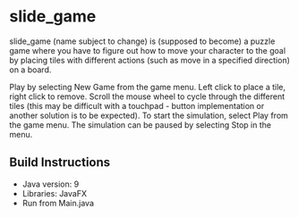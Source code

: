 # slide_game

slide_game (name subject to change) is (supposed to become) a puzzle game where you have to figure out how to move your character to the goal by placing tiles with different actions (such as move in a specified direction) on a board.

Play by selecting New Game from the game menu. Left click to place a tile, right click to remove. Scroll the mouse wheel to cycle through the different tiles (this may be difficult with a touchpad - button implementation or another solution is to be expected). To start the simulation, select Play from the game menu. The simulation can be paused by selecting Stop in the menu.

## Build Instructions

- Java version: 9
- Libraries: JavaFX
- Run from Main.java

